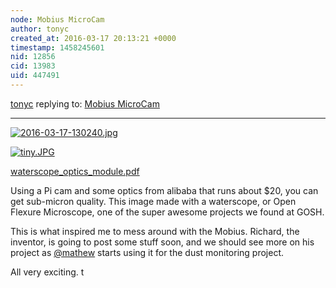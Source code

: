 ```yaml
---
node: Mobius MicroCam
author: tonyc
created_at: 2016-03-17 20:13:21 +0000
timestamp: 1458245601
nid: 12856
cid: 13983
uid: 447491
---
```




[tonyc](../profile/tonyc) replying to: [Mobius MicroCam](../notes/tonyc/03-17-2016/mobius-microcam)

----
[![2016-03-17-130240.jpg](//i.publiclab.org/system/images/photos/000/015/134/medium/2016-03-17-130240.jpg)](//i.publiclab.org/system/images/photos/000/015/134/original/2016-03-17-130240.jpg)


[![tiny.JPG](//i.publiclab.org/system/images/photos/000/015/135/medium/tiny.JPG)](//i.publiclab.org/system/images/photos/000/015/135/original/tiny.JPG)


<a href="//i.publiclab.org/system/images/photos/000/015/136/original/waterscope_optics_module.pdf"><i class="fa fa-file"></i> waterscope_optics_module.pdf</a>

Using a Pi cam and some optics from alibaba that runs about $20, you can get sub-micron quality. This image made with a waterscope, or Open Flexure Microscope, one of the super awesome projects we found at GOSH.

This is what inspired me to mess around with the Mobius. Richard, the inventor, is going to post some stuff soon, and we should see more on his project as [@mathew](/profile/mathew) starts using it for the dust monitoring project.

All very exciting.
t
